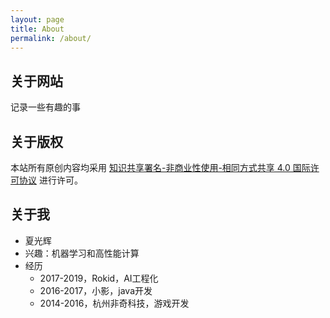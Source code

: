 ```yaml
---
layout: page
title: About
permalink: /about/
---
```


## 关于网站

记录一些有趣的事

## 关于版权

本站所有原创内容均采用 [知识共享署名-非商业性使用-相同方式共享 4.0 国际许可协议](https://creativecommons.org/licenses/by-nc-sa/4.0/deed.zh) 进行许可。

## 关于我

* 夏光辉
* 兴趣：机器学习和高性能计算
* 经历
  * 2017-2019，Rokid，AI工程化
  * 2016-2017，小影，java开发
  * 2014-2016，杭州非奇科技，游戏开发
